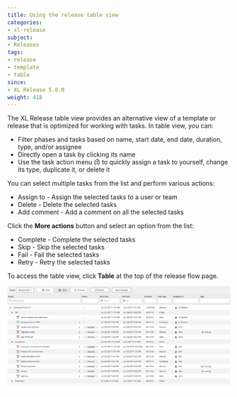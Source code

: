 ```yaml
---
title: Using the release table view
categories:
- xl-release
subject:
- Releases
tags:
- release
- template
- table
since:
- XL Release 5.0.0
weight: 418
---
```


The XL Release table view provides an alternative view of a template or release that is optimized for working with tasks. In table view, you can:

* Filter phases and tasks based on name, start date, end date, duration, type, and/or assignee
* Directly open a task by clicking its name
* Use the task action menu (![Task action menu](/images/menu_three_dots.png)) to quickly assign a task to yourself, change its type, duplicate it, or delete it

You can select multiple tasks from the list and perform various actions:
* Assign to - Assign the selected tasks to a user or team
* Delete - Delete the selected tasks
* Add comment - Add a comment on all the selected tasks

Click the **More actions** button and select an option from the list:
* Complete - Complete the selected tasks
* Skip - Skip the selected tasks
* Fail - Fail the selected tasks
* Retry - Retry the selected tasks

To access the table view, click **Table** at the top of the release flow page.

![XL Release table view](../images/release-table-view.png)
